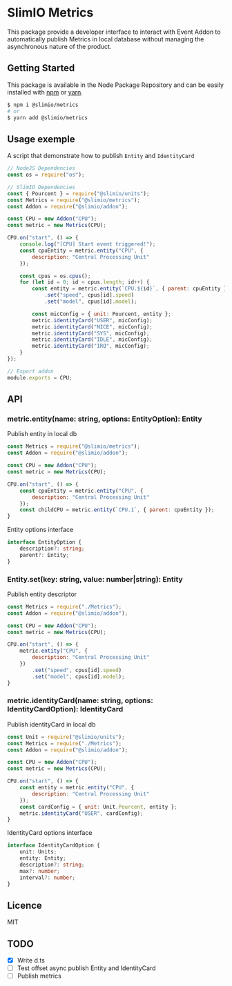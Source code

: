 # SlimIO Metrics
This package provide a developer interface to interact with Event Addon to automatically publish Metrics in local database without managing the asynchronous nature of the product.

## Getting Started

This package is available in the Node Package Repository and can be easily installed with [npm](https://docs.npmjs.com/getting-started/what-is-npm) or [yarn](https://yarnpkg.com).

```bash
$ npm i @slimio/metrics
# or
$ yarn add @slimio/metrics
```

## Usage exemple
A script that demonstrate how to publish `Entity` and `IdentityCard`

```js
// NodeJS Dependencies
const os = require("os");

// SlimIO Dependencies
const { Pourcent } = require("@slimio/units");
const Metrics = require("@slimio/metrics");
const Addon = require("@slimio/addon");

const CPU = new Addon("CPU");
const metric = new Metrics(CPU);

CPU.on("start", () => {
    console.log("[CPU] Start event triggered!");
    const cpuEntity = metric.entity("CPU", {
        description: "Central Processing Unit"
    });

    const cpus = os.cpus();
    for (let id = 0; id < cpus.length; id++) {
        const entity = metric.entity(`CPU.${id}`, { parent: cpuEntity })
            .set("speed", cpus[id].speed)
            .set("model", cpus[id].model);

        const micConfig = { unit: Pourcent, entity };
        metric.identityCard("USER", micConfig);
        metric.identityCard("NICE", micConfig);
        metric.identityCard("SYS", micConfig);
        metric.identityCard("IDLE", micConfig);
        metric.identityCard("IRQ", micConfig);
    }
});

// Export addon
module.exports = CPU;
```
## API

### metric.entity(name: string, options: EntityOption): Entity
Publish entity in local db

```js
const Metrics = require("@slimio/metrics");
const Addon = require("@slimio/addon");

const CPU = new Addon("CPU");
const metric = new Metrics(CPU);

CPU.on("start", () => {
    const cpuEntity = metric.entity("CPU", {
        description: "Central Processing Unit"
    });
    const childCPU = metric.entity(`CPU.1`, { parent: cpuEntity });
}
```

Entity options interface
```typescript
interface EntityOption {
    description?: string;
    parent?: Entity;
}
```

### Entity.set(key: string, value: number|string): Entity
Publish entity descriptor
```js
const Metrics = require("./Metrics");
const Addon = require("@slimio/addon");

const CPU = new Addon("CPU");
const metric = new Metrics(CPU);

CPU.on("start", () => {
    metric.entity("CPU", {
        description: "Central Processing Unit"
    })
        .set("speed", cpus[id].speed)
        .set("model", cpus[id].model);
}
```

### metric.identityCard(name: string, options: IdentityCardOption): IdentityCard
Publish identityCard in local db
```js
const Unit = require("@slimio/units");
const Metrics = require("./Metrics");
const Addon = require("@slimio/addon");

const CPU = new Addon("CPU");
const metric = new Metrics(CPU);

CPU.on("start", () => {
    const entity = metric.entity("CPU", {
        description: "Central Processing Unit"
    });
    const cardConfig = { unit: Unit.Pourcent, entity };
    metric.identityCard("USER", cardConfig);
}
```

IdentityCard options interface
```typescript
interface IdentityCardOption {
    unit: Units;
    entity: Entity;
    description?: string;
    max?: number;
    interval?: number;
}
```

## Licence

MIT

## TODO

- [x] Write d.ts
- [ ] Test offset async publish Entity and IdentityCard
- [ ] Publish metrics
